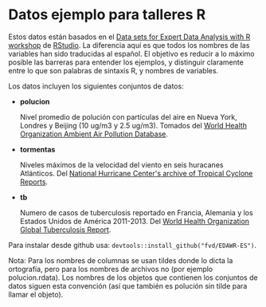 # Datos ejemplo para talleres R
 
Estos datos están basados en el [Data sets for Expert Data Analysis with R
workshop](https://github.com/rstudio/EDAWR) de [RStudio](http://www.rstudio.com). 
La diferencia aquí es que todos los nombres de las variables han sido
traducidas al español. El objetivo es reducir a lo máximo posible las barreras
para entender los ejemplos, y distinguir claramente entre lo que son palabras
de sintaxis R, y nombres de variables.

Los datos incluyen los siguientes conjuntos de datos:

* __polucion__
  
  Nivel promedio de polución con partículas del aire en Nueva York, Londres y Beijing (10 ug/m3 y 2.5 ug/m3). Tomados del [World Health Organization Ambient Air Pollution Database](http://www.who.int/phe/health_topics/outdoorair/databases/cities/en/).


* __tormentas__
  
  Niveles máximos de la velocidad del viento en seis huracanes Atlánticos. Del [National Hurricane Center's archive of Tropical Cyclone Reports](http://www.nhc.noaa.gov/).

* __tb__

  Numero de casos de tuberculosis reportado en Francia, Alemania y los Estados Unidos de América 2011-2013. Del [World Health Organization Global Tuberculosis Report](http://www.who.int/tb/country/data/download/en/).

Para instalar desde github usa: `devtools::install_github("fvd/EDAWR-ES")`.

Nota: Para los nombres de columnas se usan tildes donde lo dicta la ortografía,
pero para los nombres de archivos no (por ejemplo polucion.rdata). Los nombres
de los objetos que contienen los conjuntos de datos siguen esta convención 
(así que también es polución sin tilde para llamar el objeto).
